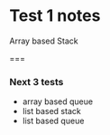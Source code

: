 # Test 1 notes

Array based Stack



===

### Next 3 tests

- array based queue
- list based stack
- list based queue